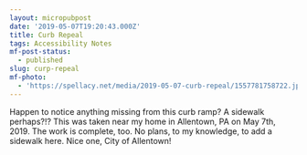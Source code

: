 ```yaml
---
layout: micropubpost
date: '2019-05-07T19:20:43.000Z'
title: Curb Repeal
tags: Accessibility Notes
mf-post-status:
  - published
slug: curp-repeal
mf-photo:
  - 'https://spellacy.net/media/2019-05-07-curb-repeal/1557781758722.jpg'
---
```

Happen to notice anything missing from this curb ramp? A sidewalk perhaps?!? This was taken near my home in Allentown, PA on May 7th, 2019. The work is complete, too. No plans, to my knowledge, to add a sidewalk here. Nice one, City of Allentown!
